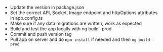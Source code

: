 * Update the version in package.json
* Set the correct API, Socket, Image endpoint and httpOptions attributes in app.config.ts
* Make sure if any data migrations are written, work as expected
* Build and test the app locally with ng build -prod
* Commit and push version tag
* Pull app on server and do `npm install` if needed and then `ng build -prod`
